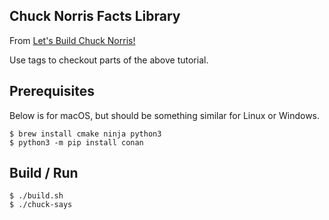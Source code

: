 Chuck Norris Facts Library
---

From [Let's Build Chuck Norris!](https://dmerej.info/blog/post/introducing-the-chuck-norris-project/)

Use tags to checkout parts of the above tutorial.

## Prerequisites

Below is for macOS, but should be something similar for Linux or Windows.

```shell script
$ brew install cmake ninja python3
$ python3 -m pip install conan
```

## Build / Run

```shell script
$ ./build.sh
$ ./chuck-says
```
